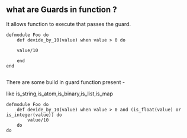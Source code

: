 
## what are Guards in function ?

It allows function to execute that passes the guard.

```
defmodule Foo do
	def devide_by_10(value) when value > 0 do
	
	value/10
	
	end
end
	
```

There are some build in guard function present -

like is_string,is_atom,is_binary,is_list,is_map

```
defmodule Foo do
	def devide_by_10(value) when value > 0 and (is_float(value) or is_integer(value)) do
		value/10
	do
do

```

